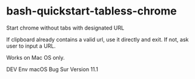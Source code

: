 # bash-quickstart-tabless-chrome
Start chrome without tabs with designated URL

If clipboard already contains a valid url, use it directly and exit.
If not, ask user to input a URL.

Works on Mac OS only.

DEV Env macOS Bug Sur Version 11.1
